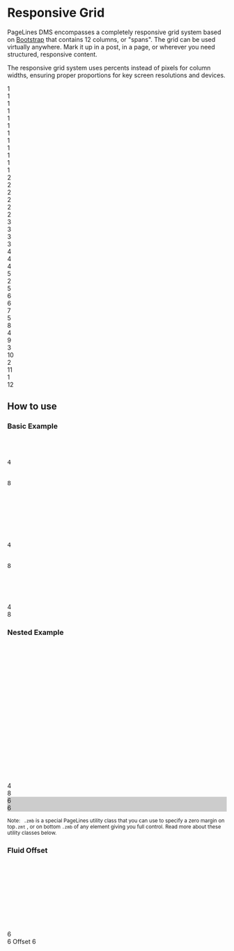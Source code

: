 # Responsive Grid #

PageLines DMS encompasses a completely responsive grid system based on [Bootstrap](http://twitter.github.io/bootstrap/) that contains 12 columns, or "spans". The grid can be used virtually anywhere. Mark it up in a post, in a page, or wherever you need structured, responsive content.

The responsive grid system uses percents instead of pixels for column widths, ensuring proper proportions for key screen resolutions and devices.

<div class="docs-grid">
    <div class="row-fluid show-grid">
        <div class="span1">1</div>
        <div class="span1">1</div>
        <div class="span1">1</div>
        <div class="span1">1</div>
        <div class="span1">1</div>
        <div class="span1">1</div>
        <div class="span1">1</div>
        <div class="span1">1</div>
        <div class="span1">1</div>
        <div class="span1">1</div>
        <div class="span1">1</div>
        <div class="span1">1</div>
    </div>
    <div class="row-fluid show-grid">
		<div class="span2">2</div>
		<div class="span2">2</div>
		<div class="span2">2</div>
		<div class="span2">2</div>
		<div class="span2">2</div>
		<div class="span2">2</div>
	</div>
	<div class="row-fluid show-grid">
		<div class="span3">3</div>
		<div class="span3">3</div>
		<div class="span3">3</div>
		<div class="span3">3</div>
	</div>
    <div class="row-fluid show-grid">
        <div class="span4">4</div>
        <div class="span4">4</div>
        <div class="span4">4</div>
    </div>
    <div class="row-fluid show-grid">
		<div class="span5">5</div>
		<div class="span2">2</div>
		<div class="span5">5</div>
	</div>
	<div class="row-fluid show-grid">
		<div class="span6">6</div>
		<div class="span6">6</div>
	</div>
	<div class="row-fluid show-grid">
		<div class="span7">7</div>
		<div class="span5">5</div>
	</div>
    <div class="row-fluid show-grid">
    	<div class="span8">8</div>
    	<div class="span4">4</div>
    </div>
    <div class="row-fluid show-grid">
		<div class="span9">9</div>
		<div class="span3">3</div>
	</div>
	<div class="row-fluid show-grid">
		<div class="span10">10</div>
		<div class="span2">2</div>
	</div>
    <div class="row-fluid show-grid">
        <div class="span11">11</div>
        <div class="span1">1</div>
    </div>
    <div class="row-fluid show-grid">
        <div class="span12">12</div>
    </div>
</div>

## How to use ##

### Basic Example ###

<pre>
			<div class="row">
    			<div class="span4">4</div>
    			<div class="span8">8</div>
			</div>
		</pre>

<div class="row-fluid">
	<div class="span6">
		<pre>
			<div class="row">
    			<div class="span4">4</div>
    			<div class="span8">8</div>
			</div>
		</pre>
	</div>
<div class="span6">
	<div class="row-fluid show-grid">
		<div class="span4">4</div>
		<div class="span8">8</div>
	</div>
</div>
</div>

### Nested Example ###

<div class="row-fluid">
	<div class="span6 zmb">
		<pre>
			<div class="row">
  				<div class="span4"></div>
  				<div class="span8">
					<div class="row">
    					<div class="span6"></div>
    					<div class="span6"></div>
					</div>
  				</div>
			</div>
		</pre>
	</div>
	<div class="span6">
		<div class="row-fluid show-grid">
			<div class="span4">4</div>
			<div class="span8">
			8
				<div class="row-fluid">
					<div class="span6 zmb" style="background: #CCC">6</div>
					<div class="span6 zmb" style="background: #CCC">6</div>
				</div>
			</div>
		</div>
	</div>
</div>

<p class="zmt zmb"><small><span class="label label-info" style="margin-right: 5px;">Note:</span> <code>.zmb</code> is a special PageLines utility class that you can use to specify a zero margin on top<code>.zmt</code> , or on bottom <code>.zmb</code> of any element giving you full control. Read more about these utility classes below.</small></p>

### Fluid Offset ###

<div class="row-fluid">
	<div class="span6 zmb">
		<pre>
			<div class="row">
    			<div class="span6"></div>
    			<div class="span6 offset6"></div>
			</div>
		</pre>
	</div>
	<div class="span6">
		<div class="row-fluid show-grid">
			<div class="span6">
			6
		</div>
			<div class="span6 offset6">
			6 Offset 6
			</div>
		</div>
	</div>
</div>